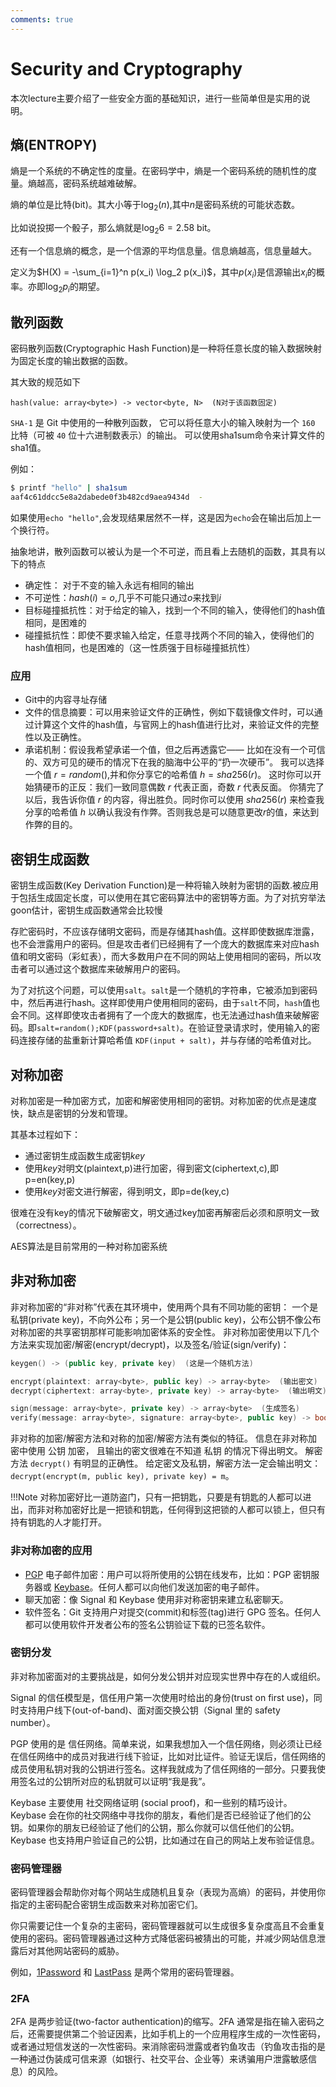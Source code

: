 ```yaml
---
comments: true
---
```


# Security and Cryptography

本次lecture主要介绍了一些安全方面的基础知识，进行一些简单但是实用的说明。

## 熵(ENTROPY)

熵是一个系统的不确定性的度量。在密码学中，熵是一个密码系统的随机性的度量。熵越高，密码系统越难破解。

熵的单位是比特(bit)。其大小等于$\log_2 (n)$,其中$n$是密码系统的可能状态数。

比如说投掷一个骰子，那么熵就是$\log_2 6 = 2.58$ bit。

还有一个信息熵的概念，是一个信源的平均信息量。信息熵越高，信息量越大。

定义为$H(X) = -\sum_{i=1}^n p(x_i) \log_2 p(x_i)$，其中$p(x_i)$是信源输出$x_i$的概率。亦即$\log_2 p_i$的期望。


## 散列函数

密码散列函数(Cryptographic Hash Function)是一种将任意长度的输入数据映射为固定长度的输出数据的函数。

其大致的规范如下
```
hash(value: array<byte>) -> vector<byte, N>  (N对于该函数固定)
```

`SHA-1` 是 Git 中使用的一种散列函数， 它可以将任意大小的输入映射为一个 `160` 比特（可被 `40` 位十六进制数表示）的输出。 可以使用sha1sum命令来计算文件的sha1值。

例如：
```bash
$ printf "hello" | sha1sum
aaf4c61ddcc5e8a2dabede0f3b482cd9aea9434d  -
```

如果使用`echo "hello"`,会发现结果居然不一样，这是因为`echo`会在输出后加上一个换行符。

抽象地讲，散列函数可以被认为是一个不可逆，而且看上去随机的函数，其具有以下的特点

- 确定性： 对于不变的输入永远有相同的输出
- 不可逆性：$hash(i)=o$,几乎不可能只通过$o$来找到$i$
- 目标碰撞抵抗性：对于给定的输入，找到一个不同的输入，使得他们的hash值相同，是困难的
- 碰撞抵抗性：即使不要求输入给定，任意寻找两个不同的输入，使得他们的hash值相同，也是困难的（这一性质强于目标碰撞抵抗性）

### 应用

- Git中的内容寻址存储
- 文件的信息摘要：可以用来验证文件的正确性，例如下载镜像文件时，可以通过计算这个文件的hash值，与官网上的hash值进行比对，来验证文件的完整性以及正确性。
- 承诺机制：假设我希望承诺一个值，但之后再透露它—— 比如在没有一个可信的、双方可见的硬币的情况下在我的脑海中公平的“扔一次硬币”。 我可以选择一个值 $r = random()$,并和你分享它的哈希值 $h = sha256(r)$。 这时你可以开始猜硬币的正反：我们一致同意偶数 $r$ 代表正面，奇数 $r$ 代表反面。 你猜完了以后，我告诉你值 $r$ 的内容，得出胜负。同时你可以使用 $sha256(r)$ 来检查我分享的哈希值 $h$ 以确认我没有作弊。否则我总是可以随意更改$r$的值，来达到作弊的目的。

## 密钥生成函数

密钥生成函数(Key Derivation Function)是一种将输入映射为密钥的函数.被应用于包括生成固定长度，可以使用在其它密码算法中的密钥等方面。为了对抗穷举法goon估计，密钥生成函数通常会比较慢

存贮密码时，不应该存储明文密码，而是存储其hash值。这样即使数据库泄露，也不会泄露用户的密码。但是攻击者们已经拥有了一个庞大的数据库来对应hash值和明文密码（彩虹表），而大多数用户在不同的网站上使用相同的密码，所以攻击者可以通过这个数据库来破解用户的密码。

为了对抗这个问题，可以使用`salt`。`salt`是一个随机的字符串，它被添加到密码中，然后再进行hash。这样即使用户使用相同的密码，由于`salt`不同，`hash`值也会不同。这样即使攻击者拥有了一个庞大的数据库，也无法通过hash值来破解密码。即`salt=random();KDF(password+salt)`。在验证登录请求时，使用输入的密码连接存储的盐重新计算哈希值 `KDF(input + salt)`，并与存储的哈希值对比。

## 对称加密

对称加密是一种加密方式，加密和解密使用相同的密钥。对称加密的优点是速度快，缺点是密钥的分发和管理。

其基本过程如下：

- 通过密钥生成函数生成密钥$key$
- 使用$key$对明文(plaintext,p)进行加密，得到密文(ciphertext,c),即p=en(key,p)
- 使用$key$对密文进行解密，得到明文，即p=de(key,c)

很难在没有key的情况下破解密文，明文通过key加密再解密后必须和原明文一致（correctness）。

AES算法是目前常用的一种对称加密系统

## 非对称加密

非对称加密的“非对称”代表在其环境中，使用两个具有不同功能的密钥： 一个是私钥(private key)，不向外公布；另一个是公钥(public key)，公布公钥不像公布对称加密的共享密钥那样可能影响加密体系的安全性。
非对称加密使用以下几个方法来实现加密/解密(encrypt/decrypt)，以及签名/验证(sign/verify)：


```cpp
keygen() -> (public key, private key)  (这是一个随机方法)

encrypt(plaintext: array<byte>, public key) -> array<byte>  (输出密文)
decrypt(ciphertext: array<byte>, private key) -> array<byte>  (输出明文)

sign(message: array<byte>, private key) -> array<byte>  (生成签名)
verify(message: array<byte>, signature: array<byte>, public key) -> bool  (验证签名是否是由和这个公钥相关的私钥生成的)
```

非对称的加密/解密方法和对称的加密/解密方法有类似的特征。
信息在非对称加密中使用 公钥 加密， 且输出的密文很难在不知道 私钥 的情况下得出明文。
解密方法 `decrypt()` 有明显的正确性。 给定密文及私钥，解密方法一定会输出明文： `decrypt(encrypt(m, public key), private key) = m`。

!!!Note
    对称加密好比一道防盗门，只有一把钥匙，只要是有钥匙的人都可以进出，而非对称加密好比是一把锁和钥匙，任何得到这把锁的人都可以锁上，但只有持有钥匙的人才能打开。

### 非对称加密的应用


- [PGP](https://en.wikipedia.org/wiki/Pretty_Good_Privacy) 电子邮件加密：用户可以将所使用的公钥在线发布，比如：PGP 密钥服务器或 [Keybase](https://keybase.io)。任何人都可以向他们发送加密的电子邮件。
- 聊天加密：像 Signal 和 Keybase 使用非对称密钥来建立私密聊天。
- 软件签名：Git 支持用户对提交(commit)和标签(tag)进行 GPG 签名。任何人都可以使用软件开发者公布的签名公钥验证下载的已签名软件。

### 密钥分发
非对称加密面对的主要挑战是，如何分发公钥并对应现实世界中存在的人或组织。

Signal 的信任模型是，信任用户第一次使用时给出的身份(trust on first use)，同时支持用户线下(out-of-band)、面对面交换公钥（Signal 里的 safety number）。

PGP 使用的是 信任网络。简单来说，如果我想加入一个信任网络，则必须让已经在信任网络中的成员对我进行线下验证，比如对比证件。验证无误后，信任网络的成员使用私钥对我的公钥进行签名。这样我就成为了信任网络的一部分。只要我使用签名过的公钥所对应的私钥就可以证明“我是我”。

Keybase 主要使用 社交网络证明 (social proof)，和一些别的精巧设计。Keybase 会在你的社交网络中寻找你的朋友，看他们是否已经验证了他们的公钥。如果你的朋友已经验证了他们的公钥，那么你就可以信任他们的公钥。Keybase 也支持用户验证自己的公钥，比如通过在自己的网站上发布验证信息。

### 密码管理器

密码管理器会帮助你对每个网站生成随机且复杂（表现为高熵）的密码，并使用你指定的主密码配合密钥生成函数来对称加密它们。

你只需要记住一个复杂的主密码，密码管理器就可以生成很多复杂度高且不会重复使用的密码。密码管理器通过这种方式降低密码被猜出的可能，并减少网站信息泄露后对其他网站密码的威胁。

例如，[1Password](https://1password.com) 和 [LastPass](https://www.lastpass.com) 是两个常用的密码管理器。

### 2FA

2FA 是两步验证(two-factor authentication)的缩写。2FA 通常是指在输入密码之后，还需要提供第二个验证因素，比如手机上的一个应用程序生成的一次性密码，或者通过短信发送的一次性密码。来消除密码泄露或者钓鱼攻击（钓鱼攻击指的是一种通过伪装成可信来源（如银行、社交平台、企业等）来诱骗用户泄露敏感信息）的风险。

